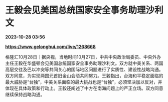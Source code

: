 # 王毅会见美国总统国家安全事务助理沙利文

**2023-10-28 03:56**

**https://www.gelonghui.com/live/1268668**

格隆汇10月28日｜据央视，当地时间10月27日，中共中央政治局委员、中央外办主任王毅在华盛顿会见美国总统国家安全事务助理沙利文。双方就中美关系、两国高层交往及巴以冲突等共同关心的国际地区问题进行了实质性、建设性战略沟通。双方同意，为实现两国元首旧金山会晤共同努力。王毅指出，台海和平稳定面临的最大威胁是“台独”，中美关系面临的最大挑战也是“台独”，必须坚决加以反对，并体现在具体政策和行动上。王毅还阐述了中方在南海问题上的严正立场。双方同意继续保持战略沟通。